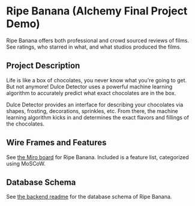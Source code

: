 # Ripe Banana (Alchemy Final Project Demo)

Ripe Banana offers both professional and crowd sourced reviews of films. See
ratings, who starred in what, and what studios produced the films.

## Project Description

Life is like a box of chocolates, you never know what you're going to get. But
not anymore! Dulce Detector uses a powerful machine learning algorithm to
accurately predict what exact chocolates are in the box.

Dulce Detector provides an interface for describing your chocolates via shapes,
frosting, decorations, sprinkles, etc. From there, the machine learning
algorithm kicks in and determines the exact flavors and fillings of the
chocolates.

## Wire Frames and Features

See [the Miro
board](https://miro.com/app/board/uXjVPtS9CVY=/?share_link_id=444850348573) for
Ripe Banana. Included is a feature list, categorized using MoSCoW.

## Database Schema

See [the backend
readme](https://github.com/alchemycodelab/ripe-banana-backend#readme) for the
database schema of Ripe Banana.
